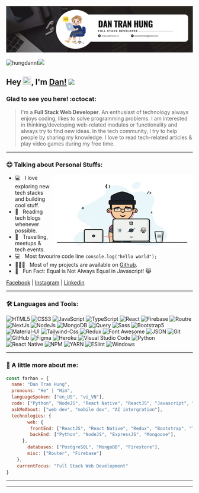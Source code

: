 <img src="https://raw.githubusercontent.com/hungdannt/hungdannt/refs/heads/master/banner.png" >

<p align="left"><img src="https://komarev.com/ghpvc/?username=farhan-nahid&label=Profile%20views&color=0e75b6&style=flat" alt="hungdannt" /><img src="https://media.giphy.com/media/mGcNjsfWAjY5AEZNw6/giphy.gif" width="50"> </p>

## Hey <img src="https://media.giphy.com/media/hvRJCLFzcasrR4ia7z/giphy.gif" width="22px"  height="22px">, I'm [Dan!](https://github.com/hungdannt/) <img src="https://emojis.slackmojis.com/emojis/images/1531849430/4246/blob-sunglasses.gif?1531849430" width="30"/>

### Glad to see you here! :octocat:

> I'm a **Full Stack Web Developer**. An enthusiast of technology always enjoys coding, likes to solve programming problems. I am interested in thinking/developing web-related modules or functionality and always try to find new ideas. In the tech community, I try to help people by sharing my knowledge. I love to read tech-related articles & play video games during my free time.

---

### :blush: Talking about Personal Stuffs:

<img align="right" height="200" width="380" alt="Farhan Ahmed Nahid" src="https://raw.githubusercontent.com/hungdannt/hungdannt/refs/heads/master/hungdannt.gif"/>

- 💻 &nbsp; I love exploring new tech stacks and building cool stuff.
- 📰 &nbsp; Reading tech blogs whenever possible.
- 🍕 &nbsp; Travelling, meetups & tech events.
- :computer: &nbsp; Most favourire code line `console.log("hello world");`
- 👨🏻‍💻 &nbsp; Most of my projects are available on [Github](https://github.com/hungdannt).
- 👾 &nbsp; Fun Fact: Equal is Not Always Equal in Javascript! 😹
&nbsp;
&nbsp;


[Facebook](https://www.facebook.com/) |  [Instagram](https://www.instagram.com/) |  [Linkedin](https://www.linkedin.com/) 

---


### 🛠 Languages and Tools:

![HTML5](https://img.shields.io/badge/-HTML5-000000?style=flat&logo=html5)
![CSS3](https://img.shields.io/badge/-CSS3-000000?style=flat&logo=css3&logoColor=1572B6)
![JavaScript](https://img.shields.io/badge/-JavaScript-000000?style=flat&logo=javascript)
![TypeScript](https://img.shields.io/badge/-TypeScript-000000?style=flat&logo=TypeScript)
![React](https://img.shields.io/badge/-React-000000?style=flat&logo=react)
![Firebase](https://img.shields.io/badge/-Firebase-000000?style=flat&logo=firebase)
![Routre](https://img.shields.io/badge/-Router-000000?style=flat&logo=react-router)
![NextJs](https://img.shields.io/badge/-NextJs-000000?style=flat&logo=Next.js)
![NodeJs](https://img.shields.io/badge/-NodeJs-000000?style=flat&logo=Node.js)
![MongoDB](https://img.shields.io/badge/-MongoDB-000000?style=flat&logo=mongodb)
![jQuery](https://img.shields.io/badge/-jQuery-000000?style=flat&logo=jQuery&logoColor=0078D6)
![Sass](https://img.shields.io/badge/-SCSS-000000?style=flat&logo=sass)
![Bootstrap5](https://img.shields.io/badge/-Bootstrap%205-000000?style=flat&logo=bootstrap)
![Material-UI](https://img.shields.io/badge/-Material%20UI-000000?style=flat&logo=Material%20UI&logoColor=0078D6)
![Tailwind-Css](https://img.shields.io/badge/-Tailwind%20CSS-000000?style=flat&logo=tailwindcss)
![Redux](https://img.shields.io/badge/-Redux-000000?style=flat&logo=redux&logoColor=764ABC)
![Font Awesome](https://img.shields.io/badge/-font%20awesome-000000?style=flat&logo=font-awesome)
![JSON](https://img.shields.io/badge/-JSON-000000?style=flat&logo=JSON&logoColor=565656)
![Git](https://img.shields.io/badge/-Git-000000?style=flat&logo=git)
![GitHub](https://img.shields.io/badge/-GitHub-000000?style=flat&logo=github)
![Figma](https://img.shields.io/badge/-Figma-000000?style=flat&logo=figma)
![Heroku](https://img.shields.io/badge/-Heroku-000000?style=flat&logo=heroku&logoColor=3D0091)
![Visual Studio Code](https://img.shields.io/badge/-VSCode-000000?style=flat&logo=visual-studio-code&logoColor=0078D6)
![Python](https://img.shields.io/badge/-Python-000000?style=flat&logo=python)
![React Native](https://img.shields.io/badge/-React%20Native-000000?style=flat&logo=react)
![NPM](https://img.shields.io/badge/-npm-000000?style=flat&logo=npm)
![YARN](https://img.shields.io/badge/-yarn-000000?style=flat&logo=yarn)
![ESlint](https://img.shields.io/badge/-ESlint-000000?style=flat&logo=ESlint&logoColor=3831ca)
![Windows](https://img.shields.io/badge/-Windows-000000?style=flat&logo=windows&logoColor=0078D6)


---

### :boy: A little more about me:

```javascript
const farhan = {
  name: "Dan Tran Hung",
  pronouns: "He" | "Him",
  languageSpoken: ["en_US", "vi_VN"],
  code: ["Python", "NodeJS", "React Native", "ReactJS", "Javascript", "HTML5", "CSS3", "TypeScript"],
  askMeAbout: ["web dev", "mobile dev", "AI intergration"],
  technologies: {
        web: {
         frontEnd: ["ReactJS", "React Native", "Redux", "Bootstrap", "Tailwind CSS", "Material UI"],
         backEnd: ["Python", "NodeJS", "ExpressJS", "Mongoose"],
      },
        databases: ["PostgreSQL", "MongoDB", "Firestore"],
        misc: ["Router", "Firebase"]
    },
    currentFocus: "Full Stack Web Development"
}
```

---
<!-- 
### ☄️ Github Streaks:
<p align="center">
    <img alt="Farhan Ahmed Nahid's streak" src="https://github-readme-streak-stats.herokuapp.com/?user=farhan-nahid&theme=tokyonight&hide_border=true"/>
</p> -->

<!-- ### ⚡ Github Stats:

<p align="center">
	<img src="https://github-readme-stats.vercel.app/api?username=farhan-nahid&show_icons=true&hide_border=true&theme=tokyonight" alt="Farhan Ahmed Nahid's stats" />
	<img src="https://github-readme-stats.vercel.app/api/top-langs?username=farhan-nahid&langs_count=10&w_icons=true&locale=en&layout=compact&theme=tokyonight&hide_border=true" alt="Farhan Ahmed Nahid's stats"/>
	
</p> -->

---

<!-- ### 🚀 Something Which is Developed by Me 💻

[![Kacha Bazar](https://github-readme-stats.vercel.app/api/pin/?username=farhan-nahid&repo=kacha-bazar&theme=tokyonight&hide_border=true")](https://github.com/farhan-nahid/kacha-bazar)
[![Mobile Store](https://github-readme-stats.vercel.app/api/pin/?username=farhan-nahid&repo=mobile-store&theme=tokyonight&hide_border=true")](https://github.com/farhan-nahid/mobile-store)
[![Dreamy Travel](https://github-readme-stats.vercel.app/api/pin/?username=farhan-nahid&repo=dreamy-travel&theme=tokyonight&hide_border=true")](https://github.com/farhan-nahid/dreamy-travel)
[![Creative Academy](https://github-readme-stats.vercel.app/api/pin/?username=farhan-nahid&repo=creative-academy&theme=tokyonight&hide_border=true")](https://github.com/farhan-nahid/creative-academy) -->



































































































<!--

<img src="https://github-readme-stats.vercel.app/api/top-langs?username=farhan-nahid&langs_count=10&w_icons=true&locale=en&layout=compact&theme=tokyonight&hide_border=true&exclude_repo=volunteer-network-client,web-portfolio,personal-website,simple-portfolio,panda-commerce,hot-gadgets,penguin-fashion,1st-psd-to-html,blueeasy,Web-1st,javaScript-Problem,pioneer-bank,cart,Calculator,Advance-JavaScript,ES6,movie-bank,movie-bank,hard-rock,flight-booking,salary-app-master,fancy-slider,personal-website-,pin-matcher,first-react,Modern-JavaScript-Syntaxes,node-js-setup,ema-john-client,react-editor-setup,user-information,country-react,ema-john-simple,dream-twenty,super-hero,friends-react,react-country,social-buddy,movie-bank-react,english-premier-league,auth-practice,auth-recap,burj-al-arab-client,firebase-authentication" alt="Farhan Ahmed Nahid's stats"/>















<p align="center"><img alt="GIF" src="https://cdn.dribbble.com/users/2344801/screenshots/4774578/alphatestersanimation2.gif?raw=true" width="80%" height="auto"/></p>

<code><a href="https://stackoverflow.com/users/10423770/nahid-ahmed"><img src="https://camo.githubusercontent.com/6c16966ca2fde7c772c57526ea15bbd09f3ba71c/68747470733a2f2f696d672e736869656c64732e696f2f62616467652f2d537461636b2532304f766572666c6f772d3232323232323f7374796c653d666c61742d737175617265266c6f676f3d737461636b2d6f766572666c6f77266c6f676f436f6c6f723d7768697465266c696e6b3d68747470733a2f2f737461636b6f766572666c6f772e636f6d2f75736572732f373933383437312f72696661742d683f7461623d70726f66696c65" alt="Stack overflow Farhan Ahmed Nahid"></a></code>
---

> Hey there, I'm Farhan Ahmed Nahid <img src="https://emojis.slackmojis.com/emojis/images/1531849430/4246/blob-sunglasses.gif?1531849430" width="20"/>. I'm a `Front-End Web Developer`. An enthusiast of technology always enjoys coding, likes to solve programming problems. I am interested in thinking/developing web-related modules or functionality and always try to find new ideas. My most used line is `console.log()`. I always liked to use `Modern Technology` & explore new technology. In free time, I play video games & scrolling Facebook.

---

### 🏆 Find me
  
  [![Facebook Follow](https://img.shields.io/badge/%20-Follow-black?color=14171A&labelColor=1976d2&logo=facebook&logoColor=ffffff)](https://www.facebook.com/dev.farhanNahid/)
  [![LinkedIn Connect](https://img.shields.io/badge/%20-Connect-black?color=14171A&labelColor=212121&logo=linkedin&logoColor=ffffff)](https://www.linkedin.com/in/farhan-nahid/)
  [![Medium Follow](https://img.shields.io/badge/%20-Follow-black?color=14171A&labelColor=1976d2&logo=medium&logoColor=ffffff)](https://farhan-nahid.medium.com/) 
   <img src="https://komarev.com/ghpvc/?username=farhan-nahid&label=Profile%20views&color=0e75b6&style=flat" alt="farhan-nahid" />
  
###
  
 <img align='right' src="https://media.giphy.com/media/M9gbBd9nbDrOTu1Mqx/giphy.gif" width="230">
 
 ---
 
### 📝 Something about me

* 🌱 I’m currently learning JavaScript🤔
* 🎓 I'm a Computer Science student💻
* 🥅 2021 Goals: JavaScript Basic & React⚡
* 😄 I want to learn everything 🤣
* 🕹 Fun Fact: I love video games so much🎮
* 🌐 You can see some of my projects on [My Portfolio](https://farhan-nahid.web.app/)
* 💻 You can see my resume on [My Resume](https://drive.google.com/file/d/1dnfwZ70W0fM16pUAoUORwj1IW1uszHoV/view)

----

### 🌟 Github Stats

[![Farhan's GitHub stats](https://github-readme-stats.vercel.app/api/?username=farhan-nahid&show_icons=true&title_color=fff&icon_color=79ff97&text_color=9f9f9f&bg_color=151515)](#)

[![Farhan's Top Langs](https://github-readme-stats.vercel.app/api/top-langs/?username=farhan-nahid&layout=compact&langs_count=10&title_color=fff&icon_color=79ff97&text_color=9f9f9f&bg_color=151515)](#)

[![Farhan's wakatime stats](https://github-readme-stats.vercel.app/api/wakatime?farhan-nahid&layout=compact&title_color=fff&icon_color=79ff97&text_color=9f9f9f&bg_color=151515)](#)

[![Farhan's GitHub Streak](http://github-readme-streak-stats.herokuapp.com?user=farhan-nahid&theme=highcontrast)](#)

[![Farhan's profile trophy](https://github-profile-trophy.vercel.app/?username=farhan-nahid&theme=darkhub)](#)

---


### Acchivments 😎😜

 <p>
  <img src="https://media.giphy.com/media/hvRJCLFzcasrR4ia7z/giphy.gif" width="20"> 
  <img height="550" width="550" src="https://i.ibb.co/RcCBqSL/black-belt.jpg" alt="black-belt" border="0">
  <img height="550" width="550" src="https://i.ibb.co/PDcNRHZ/certificate.png" alt="certificate" border="0">
   <a href="#"><img width="100%" height="auto" src="https://i.imgur.com/iXuL1HG.png" height="175px"/></a>
   <a href="https://github.com/farhan-nahid">
    <img alt="followers" title=" Github" src="https://img.shields.io/github/followers/farhan-nahid?color=236ad3&style=for-the-badge&logo=github&label=Follow"/>
    </a>
 </p> 

-->
